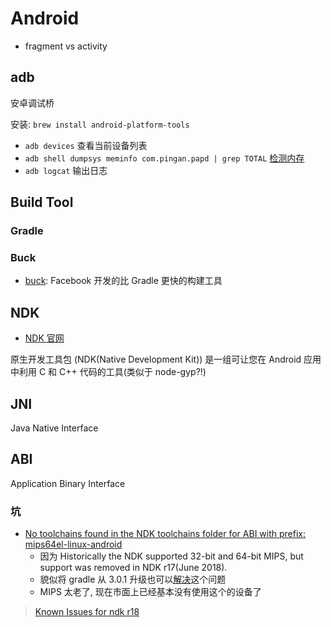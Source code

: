 # Android

* fragment vs activity

## adb

安卓调试桥

安装: `brew install android-platform-tools`

* `adb devices` 查看当前设备列表
* `adb shell dumpsys meminfo com.pingan.papd | grep TOTAL` [检测内存](https://developer.android.com/studio/command-line/dumpsys?hl=zh-cn)
* `adb logcat` 输出日志

## Build Tool

### Gradle

### Buck

* [buck](https://github.com/facebook/buck): Facebook 开发的比 Gradle 更快的构建工具

## NDK

* [NDK 官网](https://developer.android.com/ndk/)

原生开发工具包 (NDK(Native Development Kit)) 是一组可让您在 Android 应用中利用 C 和 C++ 代码的工具(类似于 node-gyp?!)

## JNI

Java Native Interface

## ABI

Application Binary Interface

### 坑

* [No toolchains found in the NDK toolchains folder for ABI with prefix: mips64el-linux-android](https://www.jianshu.com/p/fd3d49c7f1f8)
  * 因为 Historically the NDK supported 32-bit and 64-bit MIPS, but support was removed in NDK r17(June 2018).
  * 貌似将 gradle 从 3.0.1 升级也可以[解决](https://github.com/flutter/flutter/issues/22031#issuecomment-429307598)这个问题
  * MIPS 太老了, 现在市面上已经基本没有使用这个的设备了
  
> [Known Issues for ndk r18](https://android.googlesource.com/platform/ndk/+/ndk-release-r18/CHANGELOG.md#known-issues)